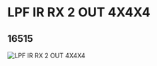 # LPF IR RX  2 OUT 4X4X4
## 16515
![LPF IR RX  2 OUT 4X4X4](https://lc-www-live-s.legocdn.com/media/bricks/5/2/6194861.jpg)